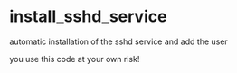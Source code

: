 # install_sshd_service
automatic installation of the sshd service and add the user

you use this code at your own risk!
